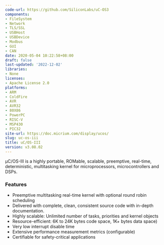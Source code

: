 ```yaml
---
code-url: https://github.com/SiliconLabs/uC-OS3
components:
- FileSystem
- Network
- TLS/SSL
- USBHost
- USBDevice
- Modbus
- GUI
- CAN
date: 2020-05-04 10:22:58+08:00
draft: false
last-updated: '2022-12-02'
libraries:
- None
licenses:
- Apache License 2.0
platforms:
- ARM
- ColdFire
- AVR
- AVR32
- 80X86
- PowerPC
- RISC-V
- MSP430
- PIC32
site-url: https://doc.micrium.com/display/ucos/
slug: uc-os-iii
title: uC/OS-III
version: v3.08.02
---
```


µC/OS-III is a highly portable, ROMable, scalable, preemptive, real-time, deterministic, multitasking kernel for microprocessors, microcontrollers and DSPs.


<!--more-->

### Features
- Preemptive multitasking real-time kernel with optional round robin scheduling
- Delivered with complete, clean, consistent source code with in-depth documentation.
- Highly scalable: Unlimited number of tasks, priorities and kernel objects
- Resource-efficient: 6K to 24K bytes code space, 1K+ bytes data space)
- Very low interrupt disable time
- Extensive performance measurement metrics (configurable)
- Certifiable for safety-critical applications